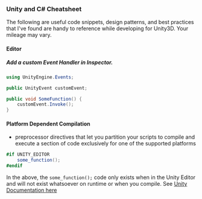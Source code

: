 ### Unity and C# Cheatsheet
The following are useful code snippets, design patterns, and best practices that I've found are handy to reference while developing for Unity3D. Your mileage may vary.

#### Editor

##### Add a custom Event Handler in Inspector.
```c#
using UnityEngine.Events;

public UnityEvent customEvent;

public void SomeFunction() {
	customEvent.Invoke();
}
```

#### Platform Dependent Compilation
+ preprocessor directives that let you partition your scripts to compile and execute a section of code exclusively for one of the supported platforms

```c#
#if UNITY_EDITOR
	some_function();
#endif
```
In the above, the `some_function();` code only exists when in the Unity Editor and will not exist whatsoever on runtime or when you compile. See [Unity Documentation here](https://docs.unity3d.com/Manual/PlatformDependentCompilation.html)